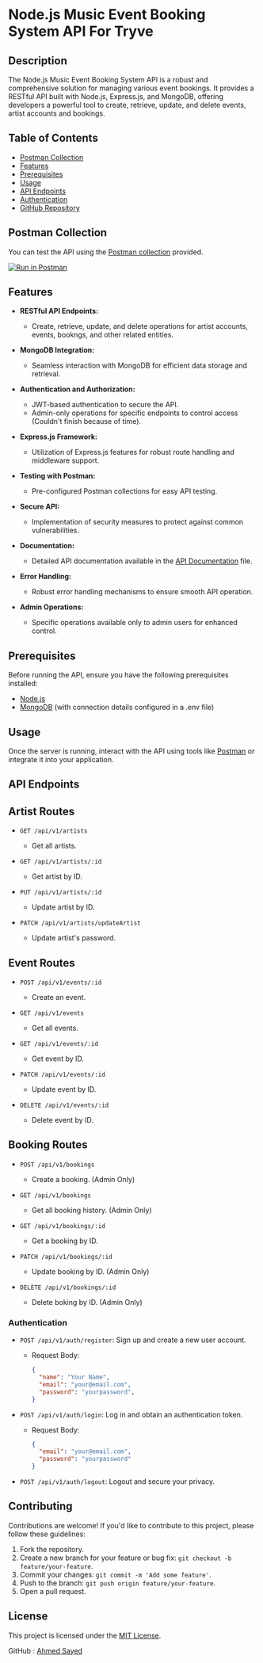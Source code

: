 # Node.js Music Event Booking System API For Tryve

## Description

The Node.js Music Event Booking System API is a robust and comprehensive solution for managing various event bookings. It provides a RESTful API built with Node.js, Express.js, and MongoDB, offering developers a powerful tool to create, retrieve, update, and delete events, artist accounts and bookings.

## Table of Contents

- [Postman Collection](#postman-collection)
- [Features](#features)
- [Prerequisites](#prerequisites)
- [Usage](#usage)
- [API Endpoints](#api-endpoints)
- [Authentication](#authentication)
- [GitHub Repository](#github-repository)

## Postman Collection

You can test the API using the [Postman collection](https://documenter.getpostman.com/view/26144957/2sB2cREQnb) provided.

[![Run in Postman](https://run.pstmn.io/button.svg)](https://documenter.getpostman.com/view/26144957/2sB2cREQnb)


## Features

- **RESTful API Endpoints:**

  - Create, retrieve, update, and delete operations for artist accounts, events, bookngs, and other related entities.

- **MongoDB Integration:**

  - Seamless interaction with MongoDB for efficient data storage and retrieval.

- **Authentication and Authorization:**

  - JWT-based authentication to secure the API.
  - Admin-only operations for specific endpoints to control access (Couldn't finish because of time).

- **Express.js Framework:**

  - Utilization of Express.js features for robust route handling and middleware support.

- **Testing with Postman:**

  - Pre-configured Postman collections for easy API testing.

- **Secure API:**

  - Implementation of security measures to protect against common vulnerabilities.

- **Documentation:**

  - Detailed API documentation available in the [API Documentation](index.html) file.

- **Error Handling:**

  - Robust error handling mechanisms to ensure smooth API operation.

- **Admin Operations:**
  - Specific operations available only to admin users for enhanced control.

## Prerequisites

Before running the API, ensure you have the following prerequisites installed:

- [Node.js](https://nodejs.org/)
- [MongoDB](https://www.mongodb.com/) (with connection details configured in a .env file)

## Usage

Once the server is running, interact with the API using tools like [Postman](https://www.postman.com/) or integrate it into your application.

## API Endpoints

## Artist Routes

- `GET /api/v1/artists`

  - Get all artists.

- `GET /api/v1/artists/:id`

  - Get artist by ID.

- `PUT /api/v1/artists/:id`
  - Update artist by ID.

- `PATCH /api/v1/artists/updateArtist`
  - Update artist's password.

## Event Routes

- `POST /api/v1/events/:id`

  - Create an event.

- `GET /api/v1/events`

  - Get all events.

- `GET /api/v1/events/:id`

  - Get event by ID.

- `PATCH /api/v1/events/:id`

  - Update event by ID.

- `DELETE /api/v1/events/:id`
  - Delete event by ID.

## Booking Routes

- `POST /api/v1/bookings`

  - Create a booking. (Admin Only)

- `GET /api/v1/bookings`

  - Get all booking history. (Admin Only)

- `GET /api/v1/bookings/:id`

  - Get a booking by ID.

- `PATCH /api/v1/bookings/:id`

  - Update booking by ID. (Admin Only)

- `DELETE /api/v1/bookings/:id`
  - Delete boking by ID. (Admin Only)

### Authentication

- `POST /api/v1/auth/register`: Sign up and create a new user account.

  - Request Body:
    ```json
    {
      "name": "Your Name",
      "email": "your@email.com",
      "password": "yourpassword",
    }
    ```

- `POST /api/v1/auth/login`: Log in and obtain an authentication token.
  - Request Body:
    ```json
    {
      "email": "your@email.com",
      "password": "yourpassword"
    }
    ```
    
- `POST /api/v1/auth/logout`: Logout and secure your privacy.

## Contributing

Contributions are welcome! If you'd like to contribute to this project, please follow these guidelines:

1. Fork the repository.
2. Create a new branch for your feature or bug fix: `git checkout -b feature/your-feature`.
3. Commit your changes: `git commit -m 'Add some feature'`.
4. Push to the branch: `git push origin feature/your-feature`.
5. Open a pull request.

## License

This project is licensed under the [MIT License](LICENSE).

GitHub : [Ahmed Sayed](https://github.com/unRealAhmed)
